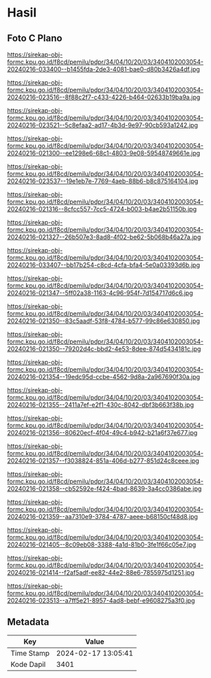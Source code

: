 # Hasil

## Foto C Plano

https://sirekap-obj-formc.kpu.go.id/f8cd/pemilu/pdpr/34/04/10/20/03/3404102003054-20240216-033400--b1455fda-2de3-4081-bae0-d80b3426a4df.jpg

https://sirekap-obj-formc.kpu.go.id/f8cd/pemilu/pdpr/34/04/10/20/03/3404102003054-20240216-023516--8f88c2f7-c433-4226-b464-02633b19ba9a.jpg

https://sirekap-obj-formc.kpu.go.id/f8cd/pemilu/pdpr/34/04/10/20/03/3404102003054-20240216-023521--5c8efaa2-ad17-4b3d-9e97-90cb593a1242.jpg

https://sirekap-obj-formc.kpu.go.id/f8cd/pemilu/pdpr/34/04/10/20/03/3404102003054-20240216-021300--ee1298e6-68c1-4803-9e08-59548749661e.jpg

https://sirekap-obj-formc.kpu.go.id/f8cd/pemilu/pdpr/34/04/10/20/03/3404102003054-20240216-023537--19e1eb7e-7769-4aeb-88b6-b8c875164104.jpg

https://sirekap-obj-formc.kpu.go.id/f8cd/pemilu/pdpr/34/04/10/20/03/3404102003054-20240216-021316--8cfcc557-7cc5-4724-b003-b4ae2b51150b.jpg

https://sirekap-obj-formc.kpu.go.id/f8cd/pemilu/pdpr/34/04/10/20/03/3404102003054-20240216-021327--26b507e3-8ad8-4f02-be62-5b068b46a27a.jpg

https://sirekap-obj-formc.kpu.go.id/f8cd/pemilu/pdpr/34/04/10/20/03/3404102003054-20240216-033407--bb17b254-c8cd-4cfa-bfa4-5e0a03393d6b.jpg

https://sirekap-obj-formc.kpu.go.id/f8cd/pemilu/pdpr/34/04/10/20/03/3404102003054-20240216-021347--5ff02a38-1163-4c96-954f-7d154717d6c6.jpg

https://sirekap-obj-formc.kpu.go.id/f8cd/pemilu/pdpr/34/04/10/20/03/3404102003054-20240216-021350--83c5aadf-53f8-4784-b577-99c86e630850.jpg

https://sirekap-obj-formc.kpu.go.id/f8cd/pemilu/pdpr/34/04/10/20/03/3404102003054-20240216-021350--79202d4c-bbd2-4e53-8dee-874d5434181c.jpg

https://sirekap-obj-formc.kpu.go.id/f8cd/pemilu/pdpr/34/04/10/20/03/3404102003054-20240216-021354--19edc95d-ccbe-4562-9d8a-2a967690f30a.jpg

https://sirekap-obj-formc.kpu.go.id/f8cd/pemilu/pdpr/34/04/10/20/03/3404102003054-20240216-021355--2411a7ef-e2f1-430c-8042-dbf3b663f38b.jpg

https://sirekap-obj-formc.kpu.go.id/f8cd/pemilu/pdpr/34/04/10/20/03/3404102003054-20240216-021356--80620ecf-4f04-49c4-b942-b21a6f37e677.jpg

https://sirekap-obj-formc.kpu.go.id/f8cd/pemilu/pdpr/34/04/10/20/03/3404102003054-20240216-021357--f3038824-851a-406d-b277-851d24c8ceee.jpg

https://sirekap-obj-formc.kpu.go.id/f8cd/pemilu/pdpr/34/04/10/20/03/3404102003054-20240216-021358--cb52592e-f424-4bad-8639-3a4cc0386abe.jpg

https://sirekap-obj-formc.kpu.go.id/f8cd/pemilu/pdpr/34/04/10/20/03/3404102003054-20240216-021359--aa7310e9-3784-4787-aeee-b68150cf48d8.jpg

https://sirekap-obj-formc.kpu.go.id/f8cd/pemilu/pdpr/34/04/10/20/03/3404102003054-20240216-021405--8c09eb08-3388-4a1d-81b0-3fe1f66c05e7.jpg

https://sirekap-obj-formc.kpu.go.id/f8cd/pemilu/pdpr/34/04/10/20/03/3404102003054-20240216-021414--f2af5adf-ee82-44e2-88e6-7855975d1251.jpg

https://sirekap-obj-formc.kpu.go.id/f8cd/pemilu/pdpr/34/04/10/20/03/3404102003054-20240216-023513--a7ff5e21-8957-4ad8-bebf-e9608275a3f0.jpg


## Metadata

| Key        | Value               |
| ---------- | ------------------- |
| Time Stamp | 2024-02-17 13:05:41 |
| Kode Dapil | 3401                |



